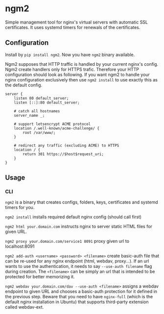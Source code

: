 # ngm2

Simple management tool for nginx's virtual servers with automatic SSL certificates.
It uses systemd timers for renewals of the certificates.

## Configuration

Install by `pip install ngm2`. Now you have `ngm2` binary available.

Ngm2 supposes that HTTP traffic is handled by your current nginx's config. Ngm2 create handlers only for HTTPS trafic. Therefore your HTTP configuration should look as following. If you want
ngm2 to handle your nginx configuration exclusively then use `ngm2 install` to use exactly this as the default config.

```
server {
	listen 80 default_server;
	listen [::]:80 default_server;

	# catch all hostnames
	server_name _;

	# support letsencrypt ACME protocol
	location /.well-known/acme-challenge/ {
		root /var/www/;
	}

	# redirect any traffic (excluding ACME) to HTTPS
	location / {
		return 301 https://$host$request_uri;
	}
}
```

## Usage

### CLI

`ngm2` is a binary that creates configs, folders, keys, certificates and systemd timers for you.

`ngm2 install` installs required default nginx config (should call first)

`ngm2 html your.domain.com` instructs nginx to server static HTML files for given URL.

`ngm2 proxy your.domain.com/service1 8091` proxy given url to localhost:8091

`ngm2 add-auth <username> <password> <filename>` create basic-auth file that can be re-used for any nginx endpoint (html, webdav, proxy...). If an url wants to use the authentication, it needs to say `--use-auth filename` flag during creation. The `<filename>` can be simply an url that is intended to be protected for better memorizing it.

`ngm2 webdav your.domain.com/dav --use-auth <filename>` assigns a webdav endpoint to given URL and chooses a basic-auth protection for it defined in the previous step. Beware that you need to have `nginx-full` (which is the default nginx installation in Ubuntu) that supports third-party extension called webdav-ext.